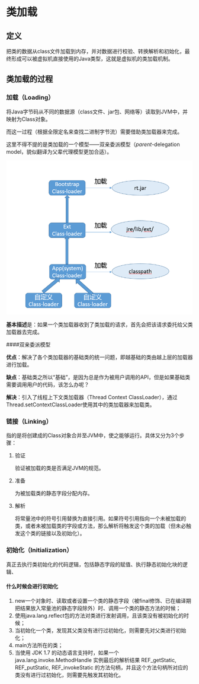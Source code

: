 # 类加载

## 定义

把类的数据从class文件加载到内存，并对数据进行校验、转换解析和初始化，最终形成可以被虚拟机直接使用的Java类型，这就是虚拟机的类加载机制。

## 类加载的过程

### 加载（Loading）

将Java字节码从不同的数据源（class文件、jar包、网络等）读取到JVM中，并映射为Class对象。

而这一过程（根据全限定名来查找二进制字节流）需要借助类加载器来完成。

这里不得不提的是类加载的一个模型——双亲委派模型（*parent*-delegation model，貌似翻译为父辈代理模型更加合适）。

![](../img/jvm/class-loader.png)

**基本描述**是：如果一个类加载器收到了类加载的请求，首先会把该请求委托给父类加载器去完成。

####双亲委派模型

**优点**：解决了各个类加载器的基础类的统一问题，即越基础的类由越上层的加载器进行加载。 

**缺点**：基础类之所以“基础”，是因为总是作为被用户调用的API，但是如果基础类需要调用用户的代码，该怎么办呢？

**解决**：引入了线程上下文类加载器（Thread Context ClassLoader），通过Thread.setContextClassLoader使用其中的类加载器来加载类。

### 链接（Linking）

指的是将创建成的Class对象合并至JVM中，使之能够运行。具体又分为3个步骤：

1. 验证

   验证被加载的类是否满足JVM的规范。

2. 准备

   为被加载类的静态字段分配内存。

3. 解析

   将常量池中的符号引用替换为直接引用。如果符号引用指向一个未被加载的类，或者未被加载类的字段或方法，那么解析将触发这个类的加载（但未必触发这个类的链接以及初始化）。

### 初始化（Initialization）

真正去执行类初始化的代码逻辑，包括静态字段的赋值、执行静态初始化块的逻辑、

#### 什么时候会进行初始化

1. new一个对象时、读取或者设置一个类的静态字段（被final修饰、已在编译期把结果放入常量池的静态字段除外）时、调用一个类的静态方法的时候；
2. 使用java.lang.reflect包的方法对类进行发射调用，且该类没有被初始化的时候；
3. 当初始化一个类，发现其父类没有进行过初始化，则需要先对父类进行初始化；
4. main方法所在的类；
5. 当使用 JDK 1.7 的动态语言支持时，如果一个 java.lang.invoke.MethodHandle 实例最后的解析结果 REF_getStatic, REF_putStatic, REF_invokeStatic 的方法句柄，并且这个方法句柄所对应的类没有进行过初始化，则需要先触发其初始化。